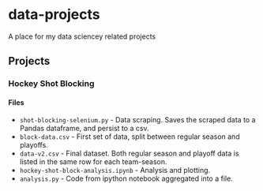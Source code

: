# data-projects
A place for my data sciencey related projects


## Projects

### Hockey Shot Blocking

#### Files
* `shot-blocking-selenium.py` - Data scraping.  Saves the scraped data to a Pandas dataframe, and persist to a csv.
* `block-data.csv` - First set of data, split between regular season and playoffs.
* `data-v2.csv` - Final dataset.  Both regular season and playoff data is listed in the same row for each team-season.
* `hockey-shot-block-analysis.ipynb` - Analysis and plotting.
* `analysis.py` - Code from ipython notebook aggregated into a file. 

